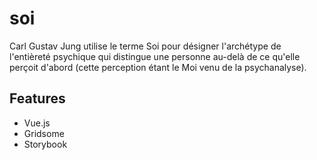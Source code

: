 # soi
Carl Gustav Jung utilise le terme Soi pour désigner l'archétype de l'entièreté psychique qui distingue une personne au-delà de ce qu'elle perçoit d'abord (cette perception étant le Moi venu de la psychanalyse).

## Features

- Vue.js
- Gridsome
- Storybook